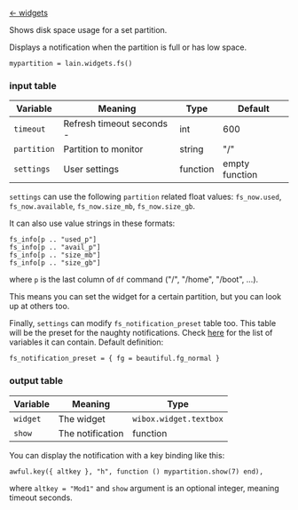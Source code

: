 [<- widgets](https://github.com/copycat-killer/lain/wiki/Widgets)

Shows disk space usage for a set partition.

Displays a notification when the partition is full or has low space.

    mypartition = lain.widgets.fs()

### input table

Variable | Meaning | Type | Default
--- | --- | --- | ---
`timeout` | Refresh timeout seconds -| int | 600
`partition` | Partition to monitor | string | "/"
`settings` | User settings | function | empty function

`settings` can use the following `partition` related float values: `fs_now.used`, `fs_now.available`, `fs_now.size_mb`, `fs_now.size_gb`.

It can also use value strings in these formats:

    fs_info[p .. "used_p"]
    fs_info[p .. "avail_p"]
    fs_info[p .. "size_mb"]
    fs_info[p .. "size_gb"]

where `p` is the last column of `df` command ("/", "/home", "/boot", ...).

This means you can set the widget for a certain partition, but you can look up at others too.

Finally, `settings` can modify `fs_notification_preset` table too. This table will be the preset for the naughty notifications. Check [here](http://awesome.naquadah.org/doc/api/modules/naughty.html#notify) for the list of variables it can contain. Default definition:

    fs_notification_preset = { fg = beautiful.fg_normal }

### output table

Variable | Meaning | Type
--- | --- | ---
`widget` | The widget | `wibox.widget.textbox`
`show` | The notification | function

You can display the notification with a key binding like this:

    awful.key({ altkey }, "h", function () mypartition.show(7) end),

where ``altkey = "Mod1"`` and ``show`` argument is an optional integer, meaning timeout seconds.